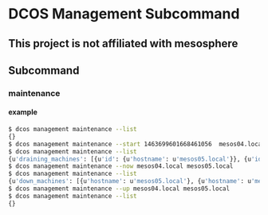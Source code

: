 DCOS Management Subcommand
==========================

## This project is not affiliated with mesosphere

## Subcommand
### maintenance
#### example
```sh
$ dcos management maintenance --list
{}
$ dcos management maintenance --start 1463699601668461056  mesos04.local mesos05.local
$ dcos management maintenance --list
{u'draining_machines': [{u'id': {u'hostname': u'mesos05.local'}}, {u'id': {u'hostname': u'mesos04.local'}}]}
$ dcos management maintenance --now mesos04.local mesos05.local
$ dcos management maintenance --list
{u'down_machines': [{u'hostname': u'mesos05.local'}, {u'hostname': u'mesos04.local'}]}
$ dcos management maintenance --up mesos04.local mesos05.local
$ dcos management maintenance --list
{}
```
